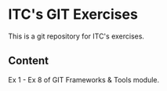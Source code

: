 # ITC's GIT Exercises

This is a git repository for ITC's exercises. 

## Content
Ex 1 - Ex 8 of GIT Frameworks & Tools module.
